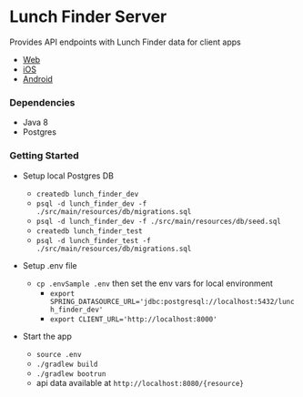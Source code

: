 # Lunch Finder Server

Provides API endpoints with Lunch Finder data for client apps
- [Web](https://github.com/iumehara/lunchFinderWeb)
- [iOS](https://github.com/iumehara/lunchFinderIOS)
- [Android](https://github.com/iumehara/lunchFinderAndroid)

### Dependencies
- Java 8
- Postgres

### Getting Started
- Setup local Postgres DB
    - `createdb lunch_finder_dev`
    - `psql -d lunch_finder_dev -f ./src/main/resources/db/migrations.sql`
    - `psql -d lunch_finder_dev -f ./src/main/resources/db/seed.sql`
    - `createdb lunch_finder_test`
    - `psql -d lunch_finder_test -f ./src/main/resources/db/migrations.sql`
    
- Setup .env file
    - `cp .envSample .env` then set the env vars for local environment
        - `export SPRING_DATASOURCE_URL='jdbc:postgresql://localhost:5432/lunch_finder_dev'`
        - `export CLIENT_URL='http://localhost:8000'`

- Start the app
    - `source .env`
    - `./gradlew build`
    - `./gradlew bootrun`
    - api data available at `http://localhost:8080/{resource}`
